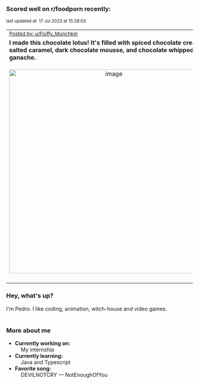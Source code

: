 ### Scored well on r/foodporn recently:

<p align="left"><sub>last updated at: 17 Jul 2023 at 15:28:03</sub></p>

|   |
| --- |
| <sub>[Posted by: u/Fluffy_Munchkin][source]</sub> |
| **I made this chocolate lotus! It's filled with spiced chocolate cream, salted caramel, dark chocolate mousse, and chocolate whipped ganache.** | 
|<p align="center"> <img alt="image" src="https://i.redd.it/18fcjf8q44cb1.jpg" width="550" /> </p>|
|   |

### Hey, what's up?

I'm Pedro. I like coding, animation, witch-house and video games.<br><br>

### More about me
- **Currently working on:**  
&nbsp;&nbsp;&nbsp;&nbsp;My internship
- **Currently learning:**  
&nbsp;&nbsp;&nbsp;&nbsp;Java and Typescript
- **Favorite song:**  
&nbsp;&nbsp;&nbsp;&nbsp;DEVILNOTCRY — NotEnoughOfYou<br><br>

  



  
  
  
[linkedin]: https://linkedin.com/in/pedro-h-r-gomes-8a487b14a/
[gmail]: mailto:pilique11@gmail.com
[source]: https://reddit.com/r/FoodPorn/comments/1509ejl/i_made_this_chocolate_lotus_its_filled_with/
[redditAPI]: https://www.reddit.com/dev/api/
